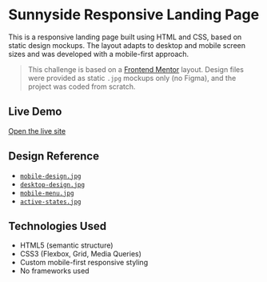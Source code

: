 # Sunnyside Responsive Landing Page

This is a responsive landing page built using HTML and CSS, based on static design mockups. The layout adapts to desktop and mobile screen sizes and was developed with a mobile-first approach.

> This challenge is based on a [Frontend Mentor](https://www.frontendmentor.io) layout.
> Design files were provided as static `.jpg` mockups only (no Figma), and the project was coded from scratch.

## Live Demo

[Open the live site](https://callmehelga.github.io/sunnyside-responsive-landing/)

## Design Reference

- [`mobile-design.jpg`](./design/mobile-design.jpg)
- [`desktop-design.jpg`](./design/desktop-design.jpg)
- [`mobile-menu.jpg`](./design/mobile-menu.jpg)
- [`active-states.jpg`](./design/active-states.jpg)

## Technologies Used

- HTML5 (semantic structure)
- CSS3 (Flexbox, Grid, Media Queries)
- Custom mobile-first responsive styling
- No frameworks used


